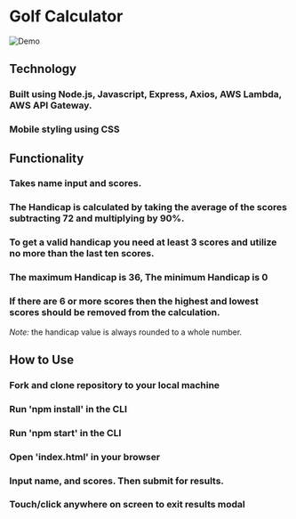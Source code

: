 # Golf Calculator

![Demo](http://g.recordit.co/QbRuQ8IYiq.gif)


## Technology 

### Built using Node.js, Javascript, Express, Axios, AWS Lambda, AWS API Gateway.
### Mobile styling using CSS


## Functionality

### Takes name input and scores. 
### The Handicap is calculated by taking the average of the scores subtracting 72 and multiplying by 90%. 
### To get a valid handicap you need at least 3 scores and utilize no more than the last ten scores.
### The maximum Handicap is 36, The minimum Handicap is 0
### If there are 6 or more scores then the highest and lowest scores should be removed from the calculation.
*Note:* the handicap value is always rounded to a whole number.


## How to Use

### Fork and clone repository to your local machine
### Run 'npm install' in the CLI
### Run 'npm start' in the CLI
### Open 'index.html' in your browser
### Input name, and scores. Then submit for results. 
### Touch/click anywhere on screen to exit results modal


